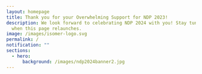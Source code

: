 ```yaml
---
layout: homepage
title: Thank you for your Overwhelming Support for NDP 2023!
description: We look forward to celebrating NDP 2024 with you! Stay tuned for
  when this page relaunches.
image: /images/isomer-logo.svg
permalink: /
notification: ""
sections:
  - hero:
      background: /images/ndp2024banner2.jpg
---
```


